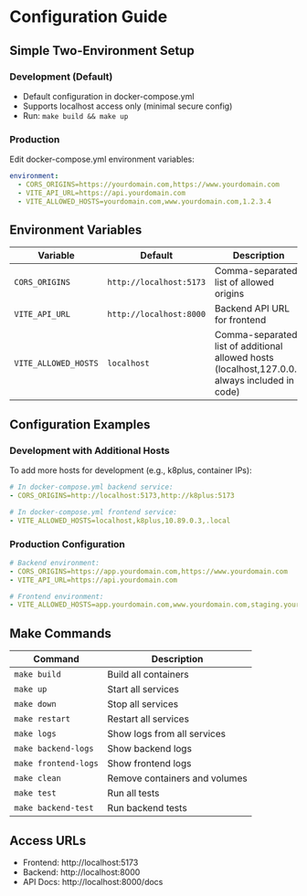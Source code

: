 # Configuration Guide

## Simple Two-Environment Setup

### Development (Default)
- Default configuration in docker-compose.yml
- Supports localhost access only (minimal secure config)
- Run: `make build && make up`

### Production  
Edit docker-compose.yml environment variables:
```yaml
environment:
  - CORS_ORIGINS=https://yourdomain.com,https://www.yourdomain.com
  - VITE_API_URL=https://api.yourdomain.com
  - VITE_ALLOWED_HOSTS=yourdomain.com,www.yourdomain.com,1.2.3.4
```

## Environment Variables

| Variable | Default | Description |
|----------|---------|-------------|
| `CORS_ORIGINS` | `http://localhost:5173` | Comma-separated list of allowed origins |
| `VITE_API_URL` | `http://localhost:8000` | Backend API URL for frontend |
| `VITE_ALLOWED_HOSTS` | `localhost` | Comma-separated list of additional allowed hosts (localhost,127.0.0.1 always included in code) |

## Configuration Examples

### Development with Additional Hosts
To add more hosts for development (e.g., k8plus, container IPs):
```yaml
# In docker-compose.yml backend service:
- CORS_ORIGINS=http://localhost:5173,http://k8plus:5173

# In docker-compose.yml frontend service:
- VITE_ALLOWED_HOSTS=localhost,k8plus,10.89.0.3,.local
```

### Production Configuration
```yaml
# Backend environment:
- CORS_ORIGINS=https://app.yourdomain.com,https://www.yourdomain.com
- VITE_API_URL=https://api.yourdomain.com

# Frontend environment:
- VITE_ALLOWED_HOSTS=app.yourdomain.com,www.yourdomain.com,staging.yourdomain.com
```

## Make Commands

| Command | Description |
|---------|-------------|
| `make build` | Build all containers |
| `make up` | Start all services |
| `make down` | Stop all services |
| `make restart` | Restart all services |
| `make logs` | Show logs from all services |
| `make backend-logs` | Show backend logs |
| `make frontend-logs` | Show frontend logs |
| `make clean` | Remove containers and volumes |
| `make test` | Run all tests |
| `make backend-test` | Run backend tests |

## Access URLs

- Frontend: http://localhost:5173
- Backend: http://localhost:8000  
- API Docs: http://localhost:8000/docs